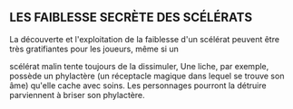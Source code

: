 ## LES FAIBLESSE SECRÈTE DES SCÉLÉRATS

La découverte et l'exploitation de la faiblesse d'un scélérat
peuvent être très gratifiantes pour les joueurs, même si un

scélérat malin tente toujours de la dissimuler, Une liche,
par exemple, possède un phylactère (un réceptacle magique
dans lequel se trouve son âme) qu'elle cache avec soins.
Les personnages pourront la détruire
parviennent à briser son phylactère.
